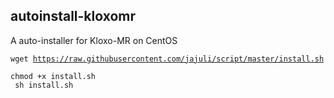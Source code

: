 <h2>autoinstall-kloxomr</h2>
A auto-installer for Kloxo-MR on CentOS

<code>wget https://raw.githubusercontent.com/jajuli/script/master/install.sh</br>
chmod +x install.sh</br>
sh install.sh</code>
